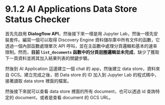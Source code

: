 # 9.1.2 AI Applications Data Store Status Checker

首先先啟用 **Dialogflow API**，然後接下來一樣是用 Jupyter Lab，然後一樣先安裝套件。編寫一個可以取得 Discovery Engine 資料儲存庫中所有文件的函數，它透過一個內部函數處理單次 API 呼叫，並在主函數中處理分頁邏輯和基本的速率限制。然而，**目前 `list_documents` 函數中的分頁迴圈邏輯並未完成**，缺少了獲取下一頁資料並將其加入結果列表的關鍵步驟。

然後到 AI Application 這邊建立一個 chat 的 app，然後建立 data store，資料來自 GCS。建立完成之後，把 Data store 的 ID 加入到 Jupyter Lab 的程式碼中，接著讀取 data store 裡面的檔案。

然後接下來就可以查看 data store 裡面的所有 document，也可以透過 id 查詢特定的 document，或者是查看 document 的 GCS URL。